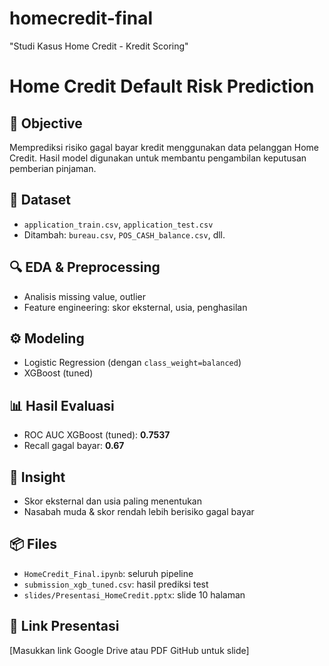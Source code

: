 # homecredit-final
"Studi Kasus Home Credit - Kredit Scoring"
# Home Credit Default Risk Prediction

## 🎯 Objective
Memprediksi risiko gagal bayar kredit menggunakan data pelanggan Home Credit. Hasil model digunakan untuk membantu pengambilan keputusan pemberian pinjaman.

## 📁 Dataset
- `application_train.csv`, `application_test.csv`
- Ditambah: `bureau.csv`, `POS_CASH_balance.csv`, dll.

## 🔍 EDA & Preprocessing
- Analisis missing value, outlier
- Feature engineering: skor eksternal, usia, penghasilan

## ⚙️ Modeling
- Logistic Regression (dengan `class_weight=balanced`)
- XGBoost (tuned)

## 📊 Hasil Evaluasi
- ROC AUC XGBoost (tuned): **0.7537**
- Recall gagal bayar: **0.67**

## 🧠 Insight
- Skor eksternal dan usia paling menentukan
- Nasabah muda & skor rendah lebih berisiko gagal bayar

## 📦 Files
- `HomeCredit_Final.ipynb`: seluruh pipeline
- `submission_xgb_tuned.csv`: hasil prediksi test
- `slides/Presentasi_HomeCredit.pptx`: slide 10 halaman

## 🔗 Link Presentasi
[Masukkan link Google Drive atau PDF GitHub untuk slide]
